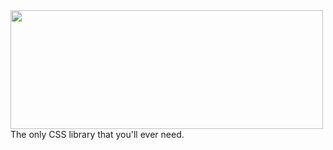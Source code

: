 <html>
<body>
<align="center">
  <img 
 width="500"
height="190"
src="https://firebasestorage.googleapis.com/v0/b/icebasecdn.appspot.com/o/20220910_145352_0000%20(1).png?alt=media&token=226de300-6cb6-4e19-a49a-14bea3e44770"
<p> The only CSS library that you'll ever need. </p>

</p>
 

   

   


